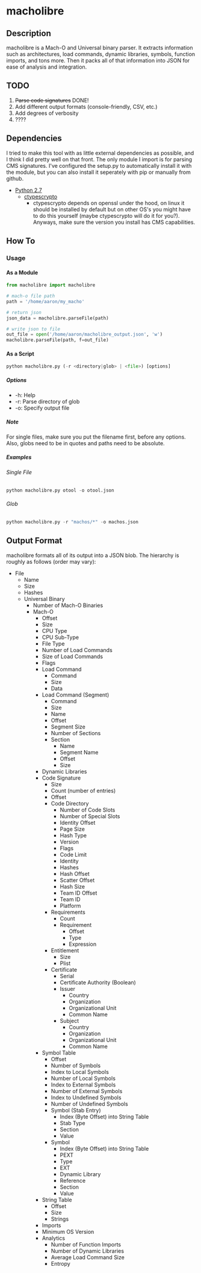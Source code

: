 # macholibre

## Description
macholibre is a Mach-O and Universal binary parser.  It extracts information 
such as architectures, load commands, dynamic libraries, symbols, function 
imports, and tons more.  Then it packs all of that information into JSON for 
ease of analysis and integration.

## TODO
1. ~~Parse code signatures~~ DONE!
2. Add different output formats (console-friendly, CSV, etc.)
3. Add degrees of verbosity
4. ????

## Dependencies
I tried to make this tool with as little external dependencies as possible, and
I think I did pretty well on that front.  The only module I import is for parsing
CMS signatures.  I've configured the setup.py to automatically install it with
the module, but you can also install it seperately with pip or manually from github.
* [Python 2.7](https://www.python.org/download/releases/2.7/)
  - [ctypescrypto](https://github.com/vbwagner/ctypescrypto)
    + ctypescrypto depends on openssl under the hood, on linux it should be
      installed by default but on other OS's you might have to do this
      yourself (maybe ctypescrypto will do it for you?).  Anyways, make sure
      the version you install has CMS capabilities.

## How To

### Usage
#### As a Module
```python
from macholibre import macholibre

# mach-o file path
path = '/home/aaron/my_macho'

# return json
json_data = macholibre.parseFile(path)

# write json to file
out_file = open('/home/aaron/macholibre_output.json', 'w')
macholibre.parseFile(path, f=out_file)
```

#### As a Script
```python
python macholibre.py (-r <directory|glob> | <file>) [options]
```

##### Options
* -h: Help
* -r: Parse directory of glob
* -o: Specify output file

##### Note
For single files, make sure you put the filename first, before any options.  
Also, globs need to be in quotes and paths need to be absolute.

##### Examples

###### Single File
```python
python macholibre.py otool -o otool.json
```

###### Glob
```python
python macholibre.py -r "machos/*" -o machos.json
```

## Output Format
macholibre formats all of its output into a JSON blob.  The hierarchy is 
roughly as follows (order may vary):

* File
  - Name
  - Size
  - Hashes
  * Universal Binary
    - Number of Mach-O Binaries
    * Mach-O
      - Offset
      - Size
      - CPU Type
      - CPU Sub-Type
      - File Type
      - Number of Load Commands
      - Size of Load Commands
      - Flags
      * Load Command
        - Command
        - Size
        - Data
      * Load Command (Segment)
        - Command
        - Size
        - Name
        - Offset
        - Segment Size
        - Number of Sections
        * Section
          - Name
          - Segment Name
          - Offset
          - Size
      - Dynamic Libraries
      * Code Signature
        - Size
        - Count (number of entries)
        - Offset
        * Code Directory
          - Number of Code Slots
          - Number of Special Slots
          - Identity Offset
          - Page Size
          - Hash Type
          - Version
          - Flags
          - Code Limit
          - Identity
          - Hashes
          - Hash Offset
          - Scatter Offset
          - Hash Size
          - Team ID Offset
          - Team ID
          - Platform
        * Requirements
          - Count
          * Requirement
            - Offset
            - Type
            - Expression
        * Entitlement
          - Size
          * Plist
        * Certificate
          - Serial
          - Certificate Authority (Boolean)
          * Issuer
            - Country
            - Organization
            - Organizational Unit
            - Common Name
          * Subject
            - Country
            - Organization
            - Organizational Unit
            - Common Name
      * Symbol Table
        - Offset
        - Number of Symbols
        - Index to Local Symbols
        - Number of Local Symbols
        - Index to External Symbols
        - Number of External Symbols
        - Index to Undefined Symbols
        - Number of Undefined Symbols
        * Symbol (Stab Entry)
          - Index (Byte Offset) into String Table
          - Stab Type
          - Section
          - Value
        * Symbol
          - Index (Byte Offset) into String Table
          - PEXT
          - Type
          - EXT
          - Dynamic Library
          - Reference
          - Section
          - Value
      * String Table
        - Offset
        - Size
        - Strings
      - Imports
      - Minimum OS Version
      * Analytics
        - Number of Function Imports
        - Number of Dynamic Libraries
        - Average Load Command Size
        - Entropy
